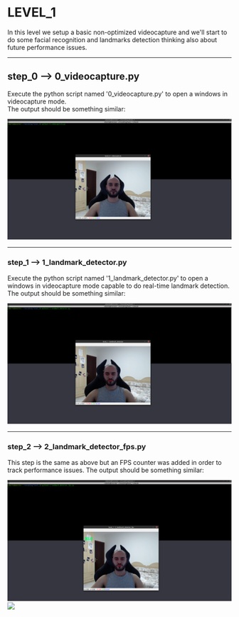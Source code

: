 # LEVEL_1

In this level we setup a basic non-optimized videocapture and we'll start to do some facial 
recognition and landmarks detection thinking also about future performance issues.
 
---

## step_0 --> 0_videocapture.py

Execute the python script named '0_videocapture.py' to open a windows in videocapture mode.  
The output should be something similar:   

![](resources/1_0.png?raw=true)

---

### step_1 --> 1_landmark_detector.py  

Execute the python script named '1_landmark_detector.py' to open a windows in videocapture mode capable to do
real-time landmark detection.    
The output should be something similar:  

![](resources/1_1.png?raw=true)

---

### step_2 --> 2_landmark_detector_fps.py  

This step is the same as above but an FPS counter was added in order to track performance issues.
The output should be something similar:  

![](resources/1_2.png?raw=true)
![](resources/1_2.gif?raw=true)